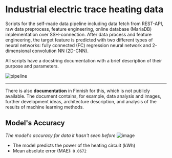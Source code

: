 # Industrial electric trace heating data
Scripts for the self-made data pipeline including data fetch from REST-API, raw data preprocess, feature engineering, online database (MariaDB) implementation over SSH-connection. After data process and feature engineering, the target feature is predicted with two different types of neural networks: fully connected (FC) regression neural network and 2-dimensional convolution NN (2D-CNN). 

All scripts have a docstring documentation with a brief description of their purpose and parameters.  

![pipeline](https://user-images.githubusercontent.com/91312571/185053006-bf1b71bf-c4f7-474b-a932-270abf1d851f.jpg)

---

There is also **documentation** in Finnish for this, which is not publicly available. 
The document contains, for example, data analysis and images, further development ideas, architecture description, and analysis of the results of machine learning methods. 

## Model's Accuracy

*The model's accuracy for data it hasn't seen before*
![image](https://user-images.githubusercontent.com/91312571/185051492-8eb29ac3-5ad3-49f7-9784-606fb7b5802d.png)

- The model predicts the power of the heating circuit (kWh)
- Mean absolute error (MAE): `0.0672`
